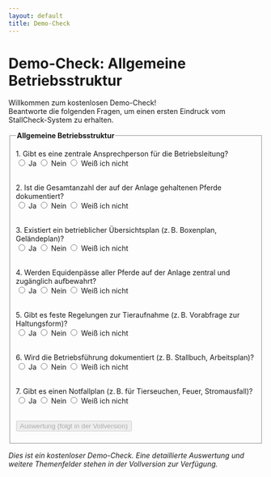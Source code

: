 ```yaml
---
layout: default
title: Demo-Check
---
```


# Demo-Check: Allgemeine Betriebsstruktur

Willkommen zum kostenlosen Demo-Check!  
Beantworte die folgenden Fragen, um einen ersten Eindruck vom StallCheck-System zu erhalten.

<form>
<fieldset>
  <legend><strong>Allgemeine Betriebsstruktur</strong></legend>

  <label>1. Gibt es eine zentrale Ansprechperson für die Betriebsleitung?</label><br/>
  <input type="radio" name="frage1" value="Ja"> Ja
  <input type="radio" name="frage1" value="Nein"> Nein
  <input type="radio" name="frage1" value="Weiß ich nicht"> Weiß ich nicht
  <br/><br/>

  <label>2. Ist die Gesamtanzahl der auf der Anlage gehaltenen Pferde dokumentiert?</label><br/>
  <input type="radio" name="frage2" value="Ja"> Ja
  <input type="radio" name="frage2" value="Nein"> Nein
  <input type="radio" name="frage2" value="Weiß ich nicht"> Weiß ich nicht
  <br/><br/>

  <label>3. Existiert ein betrieblicher Übersichtsplan (z. B. Boxenplan, Geländeplan)?</label><br/>
  <input type="radio" name="frage3" value="Ja"> Ja
  <input type="radio" name="frage3" value="Nein"> Nein
  <input type="radio" name="frage3" value="Weiß ich nicht"> Weiß ich nicht
  <br/><br/>

  <label>4. Werden Equidenpässe aller Pferde auf der Anlage zentral und zugänglich aufbewahrt?</label><br/>
  <input type="radio" name="frage4" value="Ja"> Ja
  <input type="radio" name="frage4" value="Nein"> Nein
  <input type="radio" name="frage4" value="Weiß ich nicht"> Weiß ich nicht
  <br/><br/>

  <label>5. Gibt es feste Regelungen zur Tieraufnahme (z. B. Vorabfrage zur Haltungsform)?</label><br/>
  <input type="radio" name="frage5" value="Ja"> Ja
  <input type="radio" name="frage5" value="Nein"> Nein
  <input type="radio" name="frage5" value="Weiß ich nicht"> Weiß ich nicht
  <br/><br/>

  <label>6. Wird die Betriebsführung dokumentiert (z. B. Stallbuch, Arbeitsplan)?</label><br/>
  <input type="radio" name="frage6" value="Ja"> Ja
  <input type="radio" name="frage6" value="Nein"> Nein
  <input type="radio" name="frage6" value="Weiß ich nicht"> Weiß ich nicht
  <br/><br/>

  <label>7. Gibt es einen Notfallplan (z. B. für Tierseuchen, Feuer, Stromausfall)?</label><br/>
  <input type="radio" name="frage7" value="Ja"> Ja
  <input type="radio" name="frage7" value="Nein"> Nein
  <input type="radio" name="frage7" value="Weiß ich nicht"> Weiß ich nicht
  <br/><br/>

  <button type="submit" disabled>Auswertung (folgt in der Vollversion)</button>
</fieldset>
</form>

<p><em>Dies ist ein kostenloser Demo-Check. Eine detaillierte Auswertung und weitere Themenfelder stehen in der Vollversion zur Verfügung.</em></p>
